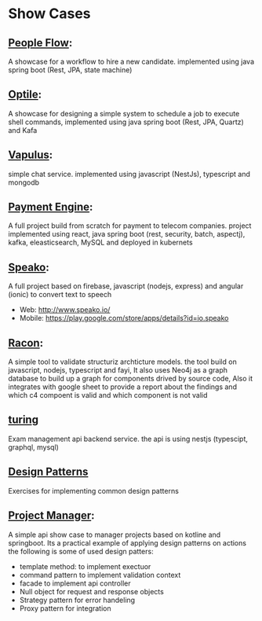 # Show Cases

## [People Flow](https://github.com/silver-ring/peopleflow):
A showcase for a workflow to hire a new candidate. implemented using java spring boot (Rest, JPA, state machine)

## [Optile](https://github.com/silver-ring/optile):
A showcase for designing a simple system to schedule a job to execute shell commands, implemented using java spring boot (Rest, JPA, Quartz) and Kafa

## [Vapulus](https://github.com/silver-ring/vapulus):
simple chat service. implemented using javascript (NestJs), typescript and mongodb

## [Payment Engine](https://github.com/silver-ring/payment-engine):
A full project build from scratch for payment to telecom companies. project implemented using react, java spring boot (rest, security, batch, aspectj), kafka, eleasticsearch, MySQL and deployed in kubernets

## [Speako](https://github.com/silver-ring/speako):
A full project based on firebase, javascript (nodejs, express) and angular (ionic) to convert text to speech
- Web: http://www.speako.io/
- Mobile: https://play.google.com/store/apps/details?id=io.speako

## [Racon](https://github.com/silver-ring/racon):

A simple tool to validate structuriz archticture models. the tool build on javascript, nodejs, typescript and fayi, It also uses Neo4j as a graph database to build up a graph for components drived by source code, Also it integrates with google sheet to provide a report about the findings and which c4 compoent is valid and which component is not valid

## [turing](https://github.com/silver-ring/turing)

Exam management api backend service. the api is using nestjs (typescipt, graphql, mysql)

## [Design Patterns](https://github.com/silver-ring/designpatterns)

Exercises for implementing common design patterns


## [Project Manager](https://github.com/silver-ring/project-manager):
A simple api show case to manager projects based on kotline and springboot. Its a practical example of applying design patterns on actions the following is some of used design patters:
- template method: to implement exectuor
- command pattern to implement validation context
- facade to implement api controller
- Null object for request and response objects
- Strategy pattern for error handeling
- Proxy pattern for integration
